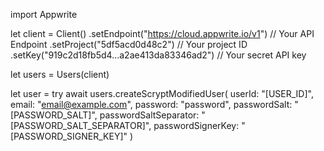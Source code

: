 import Appwrite

let client = Client()
    .setEndpoint("https://cloud.appwrite.io/v1") // Your API Endpoint
    .setProject("5df5acd0d48c2") // Your project ID
    .setKey("919c2d18fb5d4...a2ae413da83346ad2") // Your secret API key

let users = Users(client)

let user = try await users.createScryptModifiedUser(
    userId: &quot;[USER_ID]&quot;,
    email: &quot;email@example.com&quot;,
    password: &quot;password&quot;,
    passwordSalt: &quot;[PASSWORD_SALT]&quot;,
    passwordSaltSeparator: &quot;[PASSWORD_SALT_SEPARATOR]&quot;,
    passwordSignerKey: &quot;[PASSWORD_SIGNER_KEY]&quot;
)


